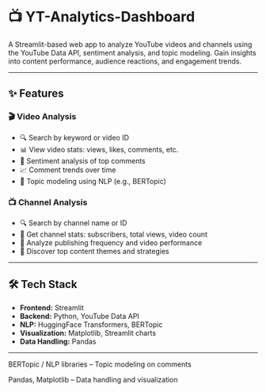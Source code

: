 # 📺 YT-Analytics-Dashboard


A Streamlit-based web app to analyze YouTube videos and channels using the YouTube Data API, sentiment analysis, and topic modeling. Gain insights into content performance, audience reactions, and engagement trends.

---

## ✨ Features

### 🎬 Video Analysis
- 🔍 Search by keyword or video ID
- 📊 View video stats: views, likes, comments, etc.
- 💬 Sentiment analysis of top comments
- 📈 Comment trends over time
- 🧠 Topic modeling using NLP (e.g., BERTopic)

### 📺 Channel Analysis
- 🔍 Search by channel name or ID
- 👥 Get channel stats: subscribers, total views, video count
- 📅 Analyze publishing frequency and video performance
- 🧠 Discover top content themes and strategies

---

## 🛠️ Tech Stack

- **Frontend:** Streamlit
- **Backend:** Python, YouTube Data API
- **NLP:** HuggingFace Transformers, BERTopic
- **Visualization:** Matplotlib, Streamlit charts
- **Data Handling:** Pandas

---

BERTopic / NLP libraries – Topic modeling on comments

Pandas, Matplotlib – Data handling and visualization

